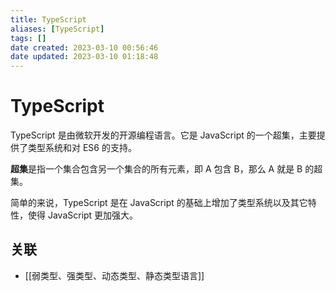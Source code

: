 ```yaml
---
title: TypeScript
aliases: [TypeScript]
tags: []
date created: 2023-03-10 00:56:46
date updated: 2023-03-10 01:18:48
---
```


# TypeScript

TypeScript 是由微软开发的开源编程语言。它是 JavaScript 的一个超集，主要提供了类型系统和对 ES6 的支持。

**超集**是指一个集合包含另一个集合的所有元素，即 A 包含 B，那么 A 就是 B 的超集。

简单的来说，TypeScript 是在 JavaScript 的基础上增加了类型系统以及其它特性，使得 JavaScript 更加强大。

## 关联

- [[弱类型、强类型、动态类型、静态类型语言]]
